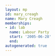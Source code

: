 ```yaml
---
layout: mp
id: mary_creagh
name: Mary Creagh
memberships:
- id: lab
  name: Labour Party
  start: '2005-06-28'
  end: 
autogenerated: true
---
```


